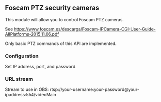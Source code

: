 ## Foscam PTZ security cameras

This module will allow you to control Foscam PTZ cameras.

See https://www.foscam.es/descarga/Foscam-IPCamera-CGI-User-Guide-AllPlatforms-2015.11.06.pdf

Only basic PTZ commands of this API are implemented.

### Configuration
Set IP address, port, and password.

### URL stream
Stream to use in OBS: rtsp://your-username:your-password@your-ipaddress:554/videoMain
